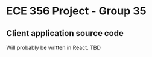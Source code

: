 # ECE 356 Project - Group 35

## Client application source code
Will probably be written in React. TBD

